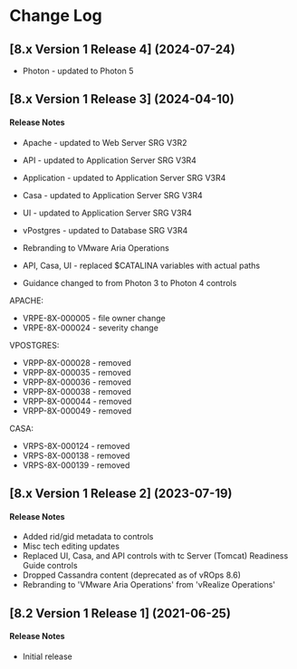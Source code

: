 # Change Log

## [8.x Version 1 Release 4] (2024-07-24)
- Photon - updated to Photon 5

## [8.x Version 1 Release 3] (2024-04-10)

#### Release Notes
- Apache - updated to Web Server SRG V3R2
- API - updated to Application Server SRG V3R4
- Application - updated to Application Server SRG V3R4
- Casa - updated to Application Server SRG V3R4
- UI - updated to Application Server SRG V3R4
- vPostgres - updated to Database SRG V3R4

- Rebranding to VMware Aria Operations
- API, Casa, UI - replaced $CATALINA variables with actual paths
- Guidance changed to from Photon 3 to Photon 4 controls

APACHE:
- VRPE-8X-000005 - file owner change
- VRPE-8X-000024 - severity change

VPOSTGRES:
- VRPP-8X-000028 - removed
- VRPP-8X-000035 - removed
- VRPP-8X-000036 - removed
- VRPP-8X-000038 - removed
- VRPP-8X-000044 - removed
- VRPP-8X-000049 - removed

CASA:
- VRPS-8X-000124 - removed
- VRPS-8X-000138 - removed
- VRPS-8X-000139 - removed

## [8.x Version 1 Release 2] (2023-07-19)

#### Release Notes
- Added rid/gid metadata to controls
- Misc tech editing updates
- Replaced UI, Casa, and API controls with tc Server (Tomcat) Readiness Guide controls
- Dropped Cassandra content (deprecated as of vROps 8.6)
- Rebranding to 'VMware Aria Operations' from 'vRealize Operations'

## [8.2 Version 1 Release 1] (2021-06-25)

#### Release Notes
- Initial release